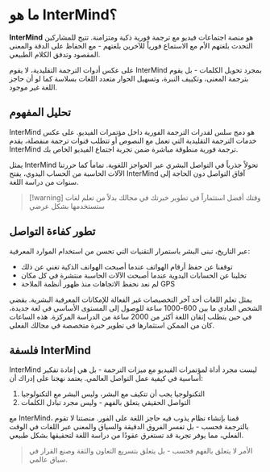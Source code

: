 # ما هو InterMind؟

**InterMind** هو منصة اجتماعات فيديو مع ترجمة فورية ذكية ومتزامنة. تتيح للمشاركين التحدث بلغتهم الأم مع الاستماع فورياً للآخرين بلغتهم - مع الحفاظ على الدقة والمعنى المقصود وتدفق الكلام الطبيعي.

على عكس أدوات الترجمة التقليدية، لا يقوم InterMind بمجرد تحويل الكلمات - بل يقوم بترجمة المعنى، وتكييف النبرة، وتسهيل الحوار متعدد اللغات بسلاسة كما لو أن حاجز اللغة غير موجود.

## تحليل المفهوم

InterMind هو دمج سلس لقدرات الترجمة الفورية داخل مؤتمرات الفيديو. على عكس خدمات الترجمة التقليدية التي تعمل مع النصوص أو تتطلب قنوات ترجمة منفصلة، يقدم InterMind ترجمة فورية منطوقة مباشرة ضمن تجربة اجتماع الفيديو الخاص بك.

يمثل InterMind تحولاً جذرياً في التواصل البشري عبر الحواجز اللغوية. تماماً كما حررتنا الآلات الحاسبة من الحساب اليدوي، يفتح InterMind آفاق التواصل دون الحاجة إلى سنوات من دراسة اللغة.

> [!warning] وقتك أفضل استثماراً في تطوير خبرتك في مجالك بدلاً من تعلم لغات ستستخدمها بشكل عرضي

## تطور كفاءة التواصل

عبر التاريخ، تبنى البشر باستمرار التقنيات التي تحسن من استخدام الموارد المعرفية:

- توقفنا عن حفظ أرقام الهواتف عندما أصبحت الهواتف الذكية تغني عن ذلك
- تخلينا عن الحسابات اليدوية عندما أصبحت الآلات الحاسبة منتشرة في كل مكان
- لم نعد نحفظ الاتجاهات منذ ظهور أنظمة الملاحة GPS

يمثل تعلم اللغات أحد آخر التخصيصات غير الفعالة للإمكانات المعرفية البشرية. يقضي الشخص العادي ما بين 600-1000 ساعة للوصول إلى المستوى الأساسي في لغة جديدة، في حين يتطلب إتقان اللغة أكثر من 2000 ساعة من الدراسة المركزة. هذه الساعات كان من الممكن استثمارها في تطوير خبرة متخصصة في مجالك الفعلي.

## فلسفة InterMind

InterMind ليست مجرد أداة لمؤتمرات الفيديو مع ميزات الترجمة - بل هي إعادة تفكير أساسية في كيفية عمل التواصل العالمي. يعتمد نهجنا على إدراك أن:

1. التكنولوجيا يجب أن تتكيف مع البشر، وليس البشر مع التكنولوجيا
2. التواصل الحقيقي يتعلق بالفهم - وليس مجرد تبادل الكلمات

مع InterMind، قمنا بإنشاء نظام يذوب فيه حاجز اللغة على الفور. منصتنا لا تقوم بالترجمة فحسب - بل تفسر الفروق الدقيقة والسياق والمعنى عبر اللغات في الوقت الفعلي، مما يوفر تجربة قد تستغرق عقودًا من دراسة اللغة لتحقيقها بشكل طبيعي.

> الأمر لا يتعلق بالفهم فحسب - بل يتعلق بتسريع التعاون والثقة وصنع القرار في سياق عالمي.